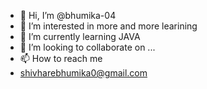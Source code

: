 - 👋 Hi, I’m @bhumika-04
- 👀 I’m interested in more and more learining
- 🌱 I’m currently learning JAVA
- 💞️ I’m looking to collaborate on ...
- 📫 How to reach me 
- shivharebhumika0@gmail.com

<!---
bhumika-04/bhumika-04 is a ✨ special ✨ repository because its `README.md` (this file) appears on your GitHub profile.
You can click the Preview link to take a look at your changes.
--->
